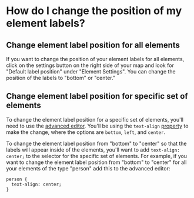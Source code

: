 # How do I change the position of my element labels?
## Change element label position for all elements

If you want to change the position of your element labels for all elements, click on the settings button on the right side of your map and look for "Default label position" under "Element Settings". You can change the position of the labels to "bottom" or "center."

## Change element label position for specific set of elements

To change the element label position for a specific set of elements, you'll need to use the [advanced editor](overview/basic-vs-advanced-editor.html#advanced-editor). You'll be using the `text-align` [property](guides/property-reference.html) to make the change, where the options are `bottom`, `left`, and `center`.

To change the element label position from "bottom" to "center" so that the labels will appear inside of the elements, you'll want to add `text-align: center;` to the selector for the specific set of elements. For example, if you want to change the element label position from "bottom" to "center" for all your elements of the type "person" add this to the advanced editor:

```
person {
  text-align: center;
}
```
